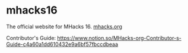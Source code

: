 # mhacks16

The official website for MHacks 16. [mhacks.org](https://mhacks.org/)

Contributor's Guide: https://www.notion.so/MHacks-org-Contributor-s-Guide-c4a60a1dd610432e9a6bf57fbccdbeaa
